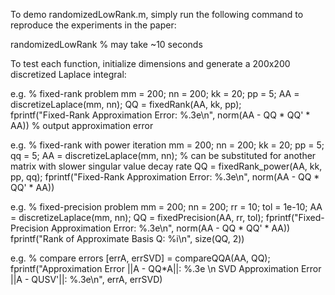 To demo randomizedLowRank.m, simply run the following command to reproduce the experiments in the paper:

randomizedLowRank % may take ~10 seconds


To test each function, initialize dimensions and generate a 200x200 discretized Laplace integral:

e.g. % fixed-rank problem
    mm = 200; nn = 200; kk = 20; pp = 5;
    AA = discretizeLaplace(mm, nn);
    QQ = fixedRank(AA, kk, pp);  
    fprintf("Fixed-Rank Approximation Error: %.3e\n", norm(AA - QQ * QQ' * AA)) % output approximation error

e.g. % fixed-rank with power iteration
    mm = 200; nn = 200; kk = 20; pp = 5; qq = 5;
    AA = discretizeLaplace(mm, nn);    % can be substituted for another matrix with slower singular value decay rate
    QQ = fixedRank_power(AA, kk, pp, qq);
    fprintf("Fixed-Rank Approximation Error: %.3e\n", norm(AA - QQ * QQ' * AA))

e.g. % fixed-precision problem
    mm = 200; nn = 200; rr = 10; tol = 1e-10;
    AA = discretizeLaplace(mm, nn);
    QQ = fixedPrecision(AA, rr, tol);
    fprintf("Fixed-Precision Approximation Error: %.3e\n", norm(AA - QQ * QQ' * AA))
    fprintf("Rank of Approximate Basis Q: %i\n", size(QQ, 2))

e.g. % compare errors
    [errA, errSVD] = compareQQA(AA, QQ);
    fprintf("Approximation Error ||A - QQ*A||: %.3e \n SVD Approximation Error ||A - QUSV'||: %.3e\n", errA, errSVD)